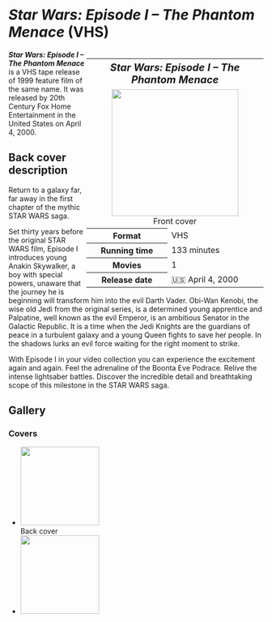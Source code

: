 # *Star Wars: Episode I – The Phantom Menace* (VHS)

<table style="float: right; width: 350px;">
<tr>
<th colspan="2" style="font-size: 125%;"><i>Star Wars: Episode I – The Phantom Menace</i></th>
</tr>
<tr>
<td colspan="2" style="text-align: center;"><img src="https://austinzironic.github.io/FANDOM/Movies/images/024543000921_front.png" width="250px"><br>Front cover</td>
</tr>
<tr>
<th>Format</th>
<td>VHS</td>
</tr>
<tr>
<th>Running time</th>
<td>133 minutes</td>
</tr>
<tr>
<th>Movies</th>
<td>1</td>
</tr>
<tr>
<th>Release date</th>
<td>🇺🇸 April 4, 2000</td>
</tr>
</table>

***Star Wars: Episode I – The Phantom Menace*** is a VHS tape release of 1999 feature film of the same name. It was released by 20th Century Fox Home Entertainment in the United States on April 4, 2000.

## Back cover description
Return to a galaxy far, far away in the first chapter of the mythic STAR WARS saga.

Set thirty years before the original STAR WARS film, Episode I introduces young Anakin Skywalker, a boy with special powers, unaware that the journey he is beginning will transform him into the evil Darth Vader. Obi-Wan Kenobi, the wise old Jedi from the original series, is a determined young apprentice and Palpatine, well known as the evil Emperor, is an ambitious Senator in the Galactic Republic. It is a time when the Jedi Knights are the guardians of peace in a turbulent galaxy and a young Queen fights to save her people. In the shadows lurks an evil force waiting for the right moment to strike.

With Episode I in your video collection you can experience the excitement again and again. Feel the adrenaline of the Boonta Eve Podrace. Relive the intense lightsaber battles. Discover the incredible detail and breathtaking scope of this milestone in the STAR WARS saga.

## Gallery
### Covers
* <img src="https://austinzironic.github.io/FANDOM/Movies/images/024543000921_back.png" width="155px"><br>Back cover
* <img src="https://images.45worlds.com/f/dv/star-wars-episode-i-the-phantom-menace-20th-century-fox-home-entertainment-dv.jpg" width="155px">
